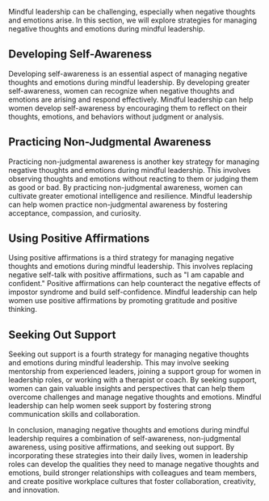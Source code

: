 
Mindful leadership can be challenging, especially when negative thoughts and emotions arise. In this section, we will explore strategies for managing negative thoughts and emotions during mindful leadership.

Developing Self-Awareness
-------------------------

Developing self-awareness is an essential aspect of managing negative thoughts and emotions during mindful leadership. By developing greater self-awareness, women can recognize when negative thoughts and emotions are arising and respond effectively. Mindful leadership can help women develop self-awareness by encouraging them to reflect on their thoughts, emotions, and behaviors without judgment or analysis.

Practicing Non-Judgmental Awareness
-----------------------------------

Practicing non-judgmental awareness is another key strategy for managing negative thoughts and emotions during mindful leadership. This involves observing thoughts and emotions without reacting to them or judging them as good or bad. By practicing non-judgmental awareness, women can cultivate greater emotional intelligence and resilience. Mindful leadership can help women practice non-judgmental awareness by fostering acceptance, compassion, and curiosity.

Using Positive Affirmations
---------------------------

Using positive affirmations is a third strategy for managing negative thoughts and emotions during mindful leadership. This involves replacing negative self-talk with positive affirmations, such as "I am capable and confident." Positive affirmations can help counteract the negative effects of impostor syndrome and build self-confidence. Mindful leadership can help women use positive affirmations by promoting gratitude and positive thinking.

Seeking Out Support
-------------------

Seeking out support is a fourth strategy for managing negative thoughts and emotions during mindful leadership. This may involve seeking mentorship from experienced leaders, joining a support group for women in leadership roles, or working with a therapist or coach. By seeking support, women can gain valuable insights and perspectives that can help them overcome challenges and manage negative thoughts and emotions. Mindful leadership can help women seek support by fostering strong communication skills and collaboration.

In conclusion, managing negative thoughts and emotions during mindful leadership requires a combination of self-awareness, non-judgmental awareness, using positive affirmations, and seeking out support. By incorporating these strategies into their daily lives, women in leadership roles can develop the qualities they need to manage negative thoughts and emotions, build stronger relationships with colleagues and team members, and create positive workplace cultures that foster collaboration, creativity, and innovation.
